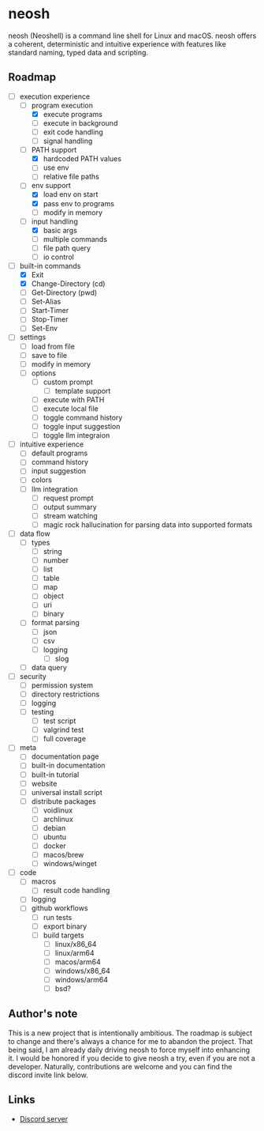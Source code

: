 # neosh

neosh (Neoshell) is a command line shell for Linux and macOS. neosh offers a coherent, deterministic and intuitive
experience with features like standard naming, typed data and scripting.

## Roadmap

- [ ] execution experience
    - [ ] program execution
        - [X] execute programs
        - [ ] execute in background
        - [ ] exit code handling
        - [ ] signal handling
    - [ ] PATH support
        - [X] hardcoded PATH values
        - [ ] use env
        - [ ] relative file paths
    - [ ] env support
        - [X] load env on start
        - [X] pass env to programs
        - [ ] modify in memory
    - [ ] input handling
        - [X] basic args
        - [ ] multiple commands
        - [ ] file path query
        - [ ] io control

- [ ] built-in commands
    - [X] Exit
    - [X] Change-Directory (cd)
    - [ ] Get-Directory (pwd)
    - [ ] Set-Alias
    - [ ] Start-Timer
    - [ ] Stop-Timer
    - [ ] Set-Env

- [ ] settings
    - [ ] load from file
    - [ ] save to file
    - [ ] modify in memory
    - [ ] options
        - [ ] custom prompt
            - [ ] template support
        - [ ] execute with PATH
        - [ ] execute local file
        - [ ] toggle command history
        - [ ] toggle input suggestion
        - [ ] toggle llm integraion

- [ ] intuitive experience
    - [ ] default programs
    - [ ] command history
    - [ ] input suggestion
    - [ ] colors
    - [ ] llm integration
        - [ ] request prompt
        - [ ] output summary
        - [ ] stream watching
        - [ ] magic rock hallucination for parsing data into supported formats

- [ ] data flow
    - [ ] types
        - [ ] string
        - [ ] number
        - [ ] list
        - [ ] table
        - [ ] map
        - [ ] object
        - [ ] uri
        - [ ] binary
    - [ ] format parsing
        - [ ] json
        - [ ] csv
        - [ ] logging
            - [ ] slog
    - [ ] data query

- [ ] security
    - [ ] permission system
    - [ ] directory restrictions
    - [ ] logging
    - [ ] testing
        - [ ] test script
        - [ ] valgrind test
        - [ ] full coverage

- [ ] meta
    - [ ] documentation page
    - [ ] built-in documentation
    - [ ] built-in tutorial
    - [ ] website
    - [ ] universal install script
    - [ ] distribute packages
        - [ ] voidlinux
        - [ ] archlinux
        - [ ] debian
        - [ ] ubuntu
        - [ ] docker
        - [ ] macos/brew
        - [ ] windows/winget

- [ ] code
    - [ ] macros
        - [ ] result code handling
    - [ ] logging
    - [ ] github workflows
        - [ ] run tests
        - [ ] export binary
        - [ ] build targets
            - [ ] linux/x86_64
            - [ ] linux/arm64
            - [ ] macos/arm64
            - [ ] windows/x86_64
            - [ ] windows/arm64
            - [ ] bsd?

## Author's note

This is a new project that is intentionally ambitious.
The roadmap is subject to change and there's always a chance for me to abandon the project.
That being said, I am already daily driving neosh to force myself into enhancing it.
I would be honored if you decide to give neosh a try, even if you are not a developer.
Naturally, contributions are welcome and you can find the discord invite link below.

## Links

- [Discord server](https://discord.gg/JMaXKWrTMZ)
